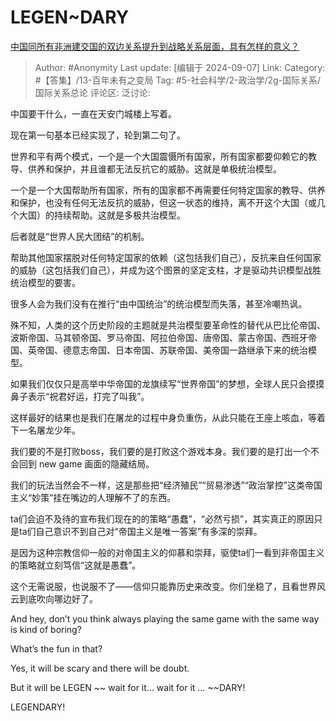 # LEGEN~DARY
[中国同所有非洲建交国的双边关系提升到战略关系层面，具有怎样的意义？](https://www.zhihu.com/question/666257034/answer/3617901527)

> Author: #Anonymity
> Last update: [编辑于 2024-09-07]
> Link:
> Category: #【答集】/13-百年未有之变局
> Tag: #5-社会科学/2-政治学/2g-国际关系/国际关系总论
> 评论区:
> 泛讨论:

中国要干什么，一直在天安门城楼上写着。

现在第一句基本已经实现了，轮到第二句了。

世界和平有两个模式，一个是一个大国震慑所有国家，所有国家都要仰赖它的教导、供养和保护，并且谁都无法反抗它的威胁。这就是单极统治模型。

一个是一个大国帮助所有国家，所有的国家都不再需要任何特定国家的教导、供养和保护，也没有任何无法反抗的威胁，但这一状态的维持，离不开这个大国（或几个大国）的持续帮助。这就是多极共治模型。

后者就是“世界人民大团结”的机制。

帮助其他国家摆脱对任何特定国家的依赖（这包括我们自己），反抗来自任何国家的威胁（这包括我们自己），并成为这个图景的坚定支柱，才是驱动共识模型战胜统治模型的要害。

很多人会为我们没有在推行“由中国统治”的统治模型而失落，甚至冷嘲热讽。

殊不知，人类的这个历史阶段的主题就是共治模型要革命性的替代从巴比伦帝国、波斯帝国、马其顿帝国、罗马帝国、阿拉伯帝国、唐帝国、蒙古帝国、西班牙帝国、英帝国、德意志帝国、日本帝国、苏联帝国、美帝国一路继承下来的统治模型。

如果我们仅仅只是高举中华帝国的龙旗续写“世界帝国”的梦想，全球人民只会摸摸鼻子表示“祝君好运，打完了叫我”。

这样最好的结果也是我们在屠龙的过程中身负重伤，从此只能在王座上咳血，等着下一名屠龙少年。

我们要的不是打败boss，我们要的是打败这个游戏本身。我们要的是打出一个不会回到 new game 画面的隐藏结局。

我们的玩法当然会不一样，这是那些把“经济殖民”“贸易渗透”“政治掌控”这类帝国主义“妙策”挂在嘴边的人理解不了的东西。

ta们会迫不及待的宣布我们现在的的策略“愚蠢”，“必然亏损”，其实真正的原因只是ta们自己意识不到自己对“帝国主义是唯一答案”有多深的崇拜。

是因为这种宗教信仰一般的对帝国主义的仰慕和崇拜，驱使ta们一看到非帝国主义的策略就立刻笃信“这就是愚蠢”。

这个无需说服，也说服不了——信仰只能靠历史来改变。你们坐稳了，且看世界风云到底吹向哪边好了。

And hey, don’t you think always playing the same game with the same way is kind of boring?

What’s the fun in that?

Yes, it will be scary and there will be doubt.

But it will be LEGEN ~~ wait for it… wait for it … ~~DARY!

LEGENDARY!
